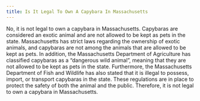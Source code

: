 ```yaml
---
title: Is It Legal To Own A Capybara In Massachusetts
---
```


No, it is not legal to own a capybara in Massachusetts. Capybaras are considered an exotic animal and are not allowed to be kept as pets in the state. Massachusetts has strict laws regarding the ownership of exotic animals, and capybaras are not among the animals that are allowed to be kept as pets. In addition, the Massachusetts Department of Agriculture has classified capybaras as a “dangerous wild animal”, meaning that they are not allowed to be kept as pets in the state. Furthermore, the Massachusetts Department of Fish and Wildlife has also stated that it is illegal to possess, import, or transport capybaras in the state. These regulations are in place to protect the safety of both the animal and the public. Therefore, it is not legal to own a capybara in Massachusetts.